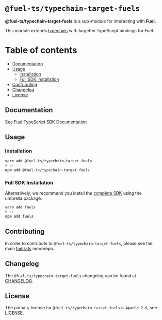 # `@fuel-ts/typechain-target-fuels`

**@fuel-ts/typechain-target-fuels** is a sub-module for interacting with **Fuel**.

This module extends [typechain](https://www.npmjs.com/package/typechain) with targeted TypeScript bindings for Fuel.

# Table of contents

- [Documentation](#documentation)
- [Usage](#usage)
  - [Installation](#installation)
  - [Full SDK Installation](#full-sdk-installation)
- [Contributing](#contributing)
- [Changelog](#changelog)
- [License](#license)

## Documentation

See [Fuel TypeScript SDK Documentation](https://fuellabs.github.io/fuels-ts/)

## Usage

### Installation

```sh
yarn add @fuel-ts/typechain-target-fuels
# or
npm add @fuel-ts/typechain-target-fuels
```

### Full SDK Installation

Alternatively, we recommend you install the [complete SDK](https://github.com/FuelLabs/fuels-ts) using the umbrella package:

```sh
yarn add fuels
# or
npm add fuels
```

## Contributing

In order to contribute to `@fuel-ts/typechain-target-fuels`, please see the main [fuels-ts](https://github.com/FuelLabs/fuels-ts) monorepo.

## Changelog

The `@fuel-ts/typechain-target-fuels` changelog can be found at [CHANGELOG](./CHANGELOG.md).

## License

The primary license for `@fuel-ts/typechain-target-fuels` is `Apache 2.0`, see [LICENSE](./LICENSE).
